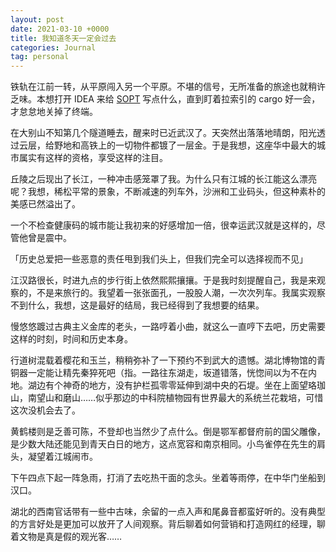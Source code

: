 ```yaml
---
layout: post
date: 2021-03-10 +0000
title: 我知道冬天一定会过去
categories: Journal
tag: personal
---
```


铁轨在江前一转，从平原闯入另一个平原。不堪的信号，无所准备的旅途也就稍许乏味。本想打开 IDEA 来给 [SOPT](https://github.com/njupt-nyr/sopt) 写点什么，直到盯着拉索引的 cargo 好一会，才怠怠地关掉了终端。

在大别山不知第几个隧道睡去，醒来时已近武汉了。天突然出落落地晴朗，阳光透过云层，给野地和高铁上的一切物件都镀了一层金。于是我想，这座华中最大的城市属实有这样的资格，享受这样的注目。

丘陵之后现出了长江，一种冲击感笼罩了我。为什么只有江城的长江能这么漂亮呢？我想，稀松平常的景象，不断减速的列车外，沙洲和工业码头，但这种素朴的美感已然溢出了。



一个不检查健康码的城市能让我初来的好感增加一倍，很幸运武汉就是这样的，尽管他曾是震中。



「历史总爱把一些恶意的责任甩到我们头上，但我们完全可以选择视而不见」

江汉路很长，时进九点的步行街上依然熙熙攘攘。于是我时刻提醒自己，我是来观察的，不是来旅行的。我望着一张张面孔，一股股人潮，一次次列车。我属实观察不到什么，我想，这是最好的结局，我已经得到了我想要的结果。

慢悠悠踱过古典主义金库的老头，一路哼着小曲，就这么一直哼下去吧，历史需要这样的时刻，时间和历史本身。



行道树混载着樱花和玉兰，稍稍弥补了一下预约不到武大的遗憾。湖北博物馆的青铜器一定能让精先秦猝死吧（指。一路往东湖走，坂道错落，恍惚间以为不在内地。湖边有个神奇的地方，没有护栏孤零零延伸到湖中央的石堤。坐在上面望珞珈山，南望山和磨山……似乎那边的中科院植物园有世界最大的系统兰花栽培，可惜这次没机会去了。

黄鹤楼则是乏善可陈，不登却也当然少了点什么。倒是鄂军都督府前的国父雕像，是少数大陆还能见到青天白日的地方，这点宽容和南京相同。小鸟雀停在先生的肩头，凝望着江城闹市。

下午四点下起一阵急雨，打消了去吃热干面的念头。坐着等雨停，在中华门坐船到汉口。



湖北的西南官话带有一些中古味，余留的一点入声和尾鼻音都蛮好听的。没有典型的方言好处是更加可以放开了人间观察。背后聊着如何营销和打造网红的经理，聊着文物是真是假的观光客……

